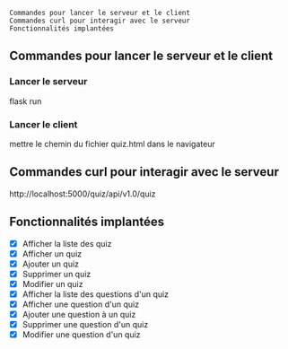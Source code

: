 
    Commandes pour lancer le serveur et le client
    Commandes curl pour interagir avec le serveur
    Fonctionnalités implantées

## Commandes pour lancer le serveur et le client

### Lancer le serveur

flask run

### Lancer le client

mettre le chemin du fichier quiz.html dans le navigateur

## Commandes curl pour interagir avec le serveur

http://localhost:5000/quiz/api/v1.0/quiz

## Fonctionnalités implantées

- [x] Afficher la liste des quiz
- [x] Afficher un quiz
- [x] Ajouter un quiz
- [x] Supprimer un quiz
- [x] Modifier un quiz
- [x] Afficher la liste des questions d'un quiz
- [x] Afficher une question d'un quiz
- [x] Ajouter une question à un quiz
- [x] Supprimer une question d'un quiz
- [x] Modifier une question d'un quiz
